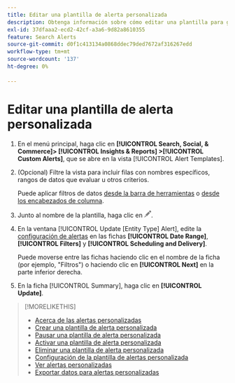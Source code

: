 ```yaml
---
title: Editar una plantilla de alerta personalizada
description: Obtenga información sobre cómo editar una plantilla para generar alertas personalizadas.
exl-id: 37dfaaa2-ecd2-42cf-a3a6-9d82a8610355
feature: Search Alerts
source-git-commit: d0f1c413134a0868ddec79ded7672af316267edd
workflow-type: tm+mt
source-wordcount: '137'
ht-degree: 0%

---
```


# Editar una plantilla de alerta personalizada

1. En el menú principal, haga clic en **[!UICONTROL Search, Social, & Commerce]> [!UICONTROL Insights & Reports] >[!UICONTROL Custom Alerts]**, que se abre en la vista [!UICONTROL Alert Templates].

1. (Opcional) Filtre la vista para incluir filas con nombres específicos, rangos de datos que evaluar u otros criterios.

   Puede aplicar filtros de datos [desde la barra de herramientas](/help/search-social-commerce/common-tasks/data-views/ad-hoc-settings/column-filter-apply-from-toolbar.md) o [desde los encabezados de columna](/help/search-social-commerce/common-tasks/data-views/ad-hoc-settings/column-filter-apply-from-column-heading.md).

1. Junto al nombre de la plantilla, haga clic en ![Editar](/help/search-social-commerce/assets/edit.png "Editar").

1. En la ventana [!UICONTROL Update \[Entity Type\] Alert], edite la [configuración de alertas](alert-template-settings.md) en las fichas **[!UICONTROL Date Range]**, **[!UICONTROL Filters]** y **[!UICONTROL Scheduling and Delivery]**.

   Puede moverse entre las fichas haciendo clic en el nombre de la ficha (por ejemplo, &quot;Filtros&quot;) o haciendo clic en **[!UICONTROL Next]** en la parte inferior derecha.

1. En la ficha [!UICONTROL Summary], haga clic en **[!UICONTROL Update]**.

>[!MORELIKETHIS]
>
>* [Acerca de las alertas personalizadas](alert-about.md)
>* [Crear una plantilla de alerta personalizada](alert-template-create.md)
>* [Pausar una plantilla de alerta personalizada](alert-template-pause.md)
>* [Activar una plantilla de alerta personalizada](alert-template-activate.md)
>* [Eliminar una plantilla de alerta personalizada](alert-template-delete.md)
>* [Configuración de la plantilla de alertas personalizada](alert-template-settings.md)
>* [Ver alertas personalizadas](alert-view.md)
>* [Exportar datos para alertas personalizadas](alert-export-data.md)
